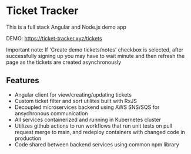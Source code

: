 # Ticket Tracker

This is a full stack Angular and Node.js demo app

DEMO: https://ticket-tracker.xyz/tickets

Important note: If 'Create demo tickets/notes' checkbox is selected, after successfully signing up you may have to wait minute and then refresh the page as the tickets are created asynchronously

## Features

- Angular client for view/creating/updating tickets
- Custom ticket filter and sort utilites built with RxJS
- Decoupled microservices backend using AWS SNS/SQS for ansychronous communication
- All services containerized and running in Kubernetes cluster
- Utilizes github actions to run workflows that run unit tests on pull request merge to main, and redeploy containers with changed code in production
- Code shared between backend services using common npm library
